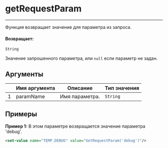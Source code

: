 # getRequestParam

---

Функция возвращает значение для параметра из запроса.

#### Возвращает:

`String`

Значение запрошенного параметра, или `null` если параметр не задан.

## Аргументы

|  | Имя аргумента | Описание | Тип значения |
| --- | --- | --- | --- |
| 1 | paramName | Имя параметра. | `String` |

## Примеры

**Пример 1:** В этом параметре возвращается значение параметра 'debug'.
```xml
<set-value name="TEMP.DEBUG" value="GetRequestParam('debug')"/>
```


